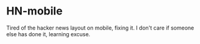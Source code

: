 HN-mobile
=========

Tired of the hacker news layout on mobile, fixing it. I don't care if someone else has done it, learning excuse.
